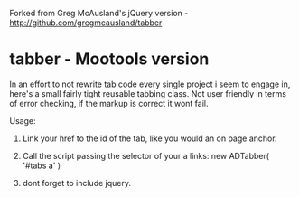 Forked from Greg McAusland's jQuery version - http://github.com/gregmcausland/tabber

tabber - Mootools version
=========================
In an effort to not rewrite tab code every single project i seem to engage in, here's a small fairly tight reusable tabbing class. Not user friendly in terms of error checking, if the markup is correct it wont fail.

Usage:

1) Link your href to the id of the tab, like you would an on page anchor.

2) Call the script passing the selector of your a links:
   new ADTabber( '#tabs a' )

3) dont forget to include jquery.
